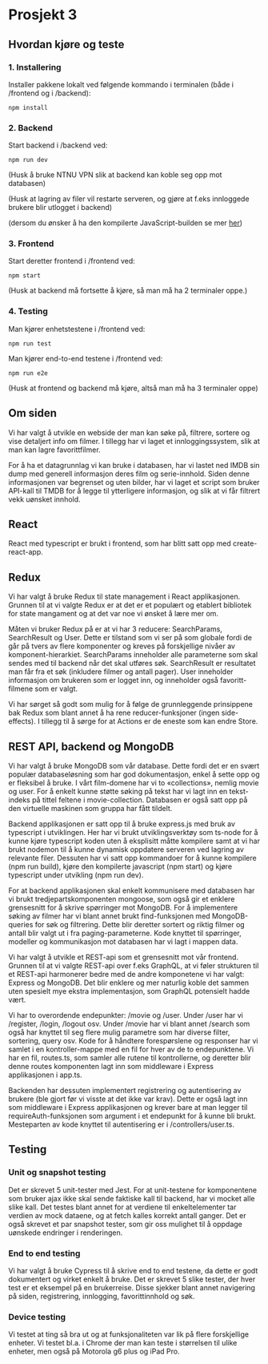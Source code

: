 # Prosjekt 3

## Hvordan kjøre og teste

### 1. Installering
Installer pakkene lokalt ved følgende kommando i terminalen (både i /frontend og i /backend):

`npm install`

### 2. Backend
Start backend i /backend ved:

`npm run dev`

(Husk å bruke NTNU VPN slik at backend kan koble seg opp mot databasen)

(Husk at lagring av filer vil restarte serveren, og gjøre at f.eks innloggede brukere blir utlogget i backend)

(dersom du ønsker å ha den kompilerte JavaScript-builden se mer [her](https://gitlab.stud.idi.ntnu.no/it2810-h20/team-24/prosjekt-3/-/blob/14-write-documentation/backend/README.md))

### 3. Frontend
Start deretter frontend i /frontend ved:

`npm start`

(Husk at backend må fortsette å kjøre, så man må ha 2 terminaler oppe.)

### 4. Testing
Man kjører enhetstestene i /frontend ved:

`npm run test`

Man kjører end-to-end testene i /frontend ved:

`npm run e2e`

(Husk at frontend og backend må kjøre, altså man må ha 3 terminaler oppe)


## Om siden
Vi har valgt å utvikle en webside der man kan søke på, filtrere, sortere og vise detaljert info om filmer. I tillegg har vi laget et innloggingssystem, slik at man kan lagre favorittfilmer. 

For å ha et datagrunnlag vi kan bruke i databasen, har vi lastet ned IMDB sin dump med generell informasjon deres film og serie-innhold. Siden denne informasjonen var begrenset og uten bilder, har vi laget et script som bruker API-kall til TMDB for å legge til ytterligere informasjon, og slik at vi får filtrert vekk uønsket innhold. 

## React
React med typescript er brukt i frontend, som har blitt satt opp med create-react-app.  

## Redux
Vi har valgt å bruke Redux til state management i React applikasjonen. Grunnen til at vi valgte Redux er at det er et populært og etablert bibliotek for state mangament og at det var noe vi ønsket å lære mer om.


Måten vi bruker Redux på er at vi har 3 reducere: SearchParams, SearchResult og User. Dette er tilstand som vi ser på som globale fordi de går på tvers av flere komponenter og kreves på forskjellige nivåer av komponent-hierarkiet. SearchParams inneholder alle parameterne som skal sendes med til backend når det skal utføres søk. SearchResult er resultatet man får fra et søk (inkludere filmer og antall pager). User inneholder informasjon om brukeren som er logget inn, og inneholder også favoritt-filmene som er valgt.


Vi har sørget så godt som mulig for å følge de grunnleggende prinsippene bak Redux som blant annet å ha rene reducer-funksjoner (ingen side-effects). I tillegg til å sørge for at Actions er de eneste som kan endre Store.

## REST API, backend og MongoDB

Vi har valgt å bruke MongoDB som vår database. Dette fordi det er en svært populær databaseløsning som har god dokumentasjon, enkel å sette opp og er fleksibel å bruke. I vårt film-domene har vi to «collections», nemlig movie og user. For å enkelt kunne støtte søking på tekst har vi lagt inn en tekst-indeks på tittel feltene i movie-collection. Databasen er også satt opp på den virtuelle maskinen som gruppa har fått tildelt.


Backend applikasjonen er satt opp til å bruke express.js med bruk av typescript i utviklingen. Her har vi brukt utviklingsverktøy som ts-node for å kunne kjøre typescript koden uten å eksplisitt måtte kompilere samt at vi har brukt nodemon til å kunne dynamisk oppdatere serveren ved lagring av relevante filer. Dessuten har vi satt opp kommandoer for å kunne kompilere (npm run build), kjøre den kompilerte javascript (npm start) og kjøre typescript under utvikling (npm run dev).


For at backend applikasjonen skal enkelt kommunisere med databasen har vi brukt tredjepartskomponenten mongoose, som også gir et enklere grensesnitt for å skrive spørringer mot MongoDB. For å implementere søking av filmer har vi blant annet brukt find-funksjonen med MongoDB-queries for søk og filtrering. Dette blir deretter sortert og riktig filmer og antall blir valgt ut i fra paging-parameterne. Kode knyttet til spørringer, modeller og kommunikasjon mot databasen har vi lagt i mappen data.


Vi har valgt å utvikle et REST-api som et grensesnitt mot vår frontend. Grunnen til at vi valgte REST-api over f.eks GraphQL, at vi føler strukturen til et REST-api harmonerer bedre med de andre komponetene vi har valgt: Express og MongoDB. Det blir enklere og mer naturlig koble det sammen uten spesielt mye ekstra implementasjon, som GraphQL potensielt hadde vært. 


Vi har to overordende endepunkter: /movie og /user. Under /user har vi /register, /login, /logout osv. Under /movie har vi blant annet /search som også har knyttet til seg flere mulig parametre som har diverse filter, sortering, query osv. Kode for å håndtere forespørslene og responser har vi samlet i en kontroller-mappe med en fil for hver av de to endepunktene. Vi har en fil, routes.ts, som samler alle rutene til kontrollerne, og deretter blir denne routes komponenten lagt inn som middleware i Express applikasjonen i app.ts.


Backenden har dessuten implementert registrering og autentisering av brukere (ble gjort før vi visste at det ikke var krav). Dette er også lagt inn som middleware i Express applikasjonen og krever bare at man legger til requireAuth-funksjonen som argument i et endepunkt for å kunne bli brukt. Mesteparten av kode knyttet til autentisering er i /controllers/user.ts.


## Testing
### Unit og snapshot testing
Det er skrevet 5 unit-tester med Jest. For at unit-testene for komponentene som bruker ajax ikke skal sende faktiske kall til backend, har vi mocket alle slike kall. Det testes blant annet for at verdiene til enkeltelementer tar verdien av mock dataene, og at fetch kalles korrekt antall ganger. Det er også skrevet et par snapshot tester, som gir oss mulighet til å oppdage uønskede endringer i renderingen. 

### End to end testing
Vi har valgt å bruke Cypress til å skrive end to end testene, da dette er godt dokumentert og virket enkelt å bruke. Det er skrevet 5 slike tester, der hver test er et eksempel på en brukerreise. Disse sjekker blant annet navigering på siden, registrering, innlogging, favorittinnhold og søk.

### Device testing
Vi testet at ting så bra ut og at funksjonaliteten var lik på flere forskjellige enheter. Vi testet bl.a. i Chrome der man kan teste i størrelsen til ulike enheter, men også på Motorola g6 plus og iPad Pro.

